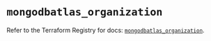# `mongodbatlas_organization`

Refer to the Terraform Registry for docs: [`mongodbatlas_organization`](https://registry.terraform.io/providers/mongodb/mongodbatlas/1.31.0/docs/resources/organization).
